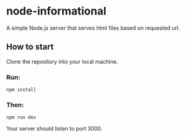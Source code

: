 # node-informational

A simple Node.js server that serves html files based on requested url.

## How to start

Clone the repository into your local machine.
### Run: 
```
npm install
```
### Then:
```
npm run dev
```

Your server should listen to port 3000.